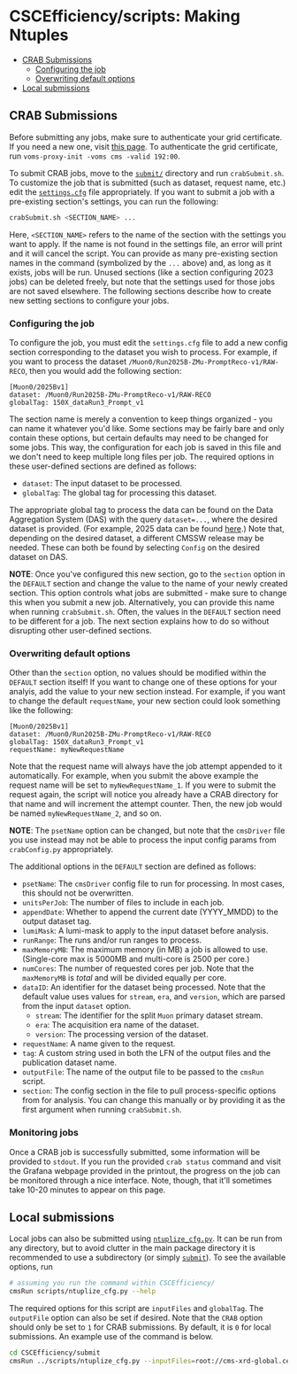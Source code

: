 # CSCEfficiency/scripts: Making Ntuples

- [CRAB Submissions](#crab-submissions)
   * [Configuring the job](#configuring-the-job)
   * [Overwriting default options](#overwriting-default-options)
- [Local submissions](#local-submissions)

## CRAB Submissions

Before submitting any jobs, make sure to authenticate your grid certificate. If you need a new one, 
visit [this page](https://twiki.cern.ch/twiki/bin/view/CMSPublic/WorkBookStartingGrid#ObtainingCert). 
To authenticate the grid certificate, run `voms-proxy-init -voms cms -valid 192:00`.

To submit CRAB jobs, move to the [`submit/`](../submit/) directory and run `crabSubmit.sh`. To customize the job that is submitted (such as dataset, 
request name, etc.) edit the [`settings.cfg`](../submit/settings.cfg) file appropriately. If you want to submit a job with a pre-existing section's settings,
you can run the following:

```bash
crabSubmit.sh <SECTION_NAME> ...
```

Here, `<SECTION_NAME>` refers to the name of the section with the settings you want to apply. If the name is not found in the settings file, an error will print and it
will cancel the script. You can provide as many pre-existing section names in the command (symbolized by the `...` above) and, as long as it exists, jobs will be run.
Unused sections (like a section configuring 2023 jobs) can be deleted freely, but note that the settings used for those jobs are not saved elsewhere. 
The following sections describe how to create new setting sections to configure your jobs.

### Configuring the job

To configure the job, you must edit the `settings.cfg` file to add a new config section corresponding to the dataset you wish to process. For example,
if you want to process the dataset `/Muon0/Run2025B-ZMu-PromptReco-v1/RAW-RECO`, then you would add the following section:

```dosini
[Muon0/2025Bv1]
dataset: /Muon0/Run2025B-ZMu-PromptReco-v1/RAW-RECO
globalTag: 150X_dataRun3_Prompt_v1 
```

The section name is merely a convention to keep things organized - you can name it whatever you'd like. Some sections may be fairly bare and only contain these
options, but certain defaults may need to be changed for some jobs. This way, the configuration for each job is saved in this file and we don't need to keep
multiple long files per job. The required options in these user-defined sections are defined as follows:

* `dataset`: The input dataset to be processed. 
* `globalTag`: The global tag for processing this dataset.

The appropriate global tag to process the data can be found on the Data Aggregation System (DAS) with the query `dataset=...`, where the desired dataset is provided.
(For example, 2025 data can be found 
[here](https://cmsweb.cern.ch/das/request?view=list&limit=50&instance=prod%2Fglobal&input=dataset%3D%2FMuon*%2FRun2025*-ZMu-PromptReco-v*%2FRAW-RECO).)
Note that, depending on the desired dataset, a different CMSSW release may be needed. These can both be found by selecting `Config` on the desired dataset on DAS.

**NOTE**: Once you've configured this new section, go to the `section` option in the `DEFAULT` section and change the value to the name of your newly created section.
This option controls what jobs are submitted - make sure to change this when you submit a new job. Alternatively, you can provide this name when running `crabSubmit.sh`.
Often, the values in the `DEFAULT` section need to be different for a job. The next section explains how to do so without disrupting other user-defined sections.

### Overwriting default options

Other than the `section` option, no values should be modified within the `DEFAULT` section itself! If you want to change one of these options for your analyis, add 
the value to your new section instead. For example, if you want to change the default `requestName`, your new section could look something like the following:

```dosini
[Muon0/2025Bv1]
dataset: /Muon0/Run2025B-ZMu-PromptReco-v1/RAW-RECO
globalTag: 150X_dataRun3_Prompt_v1 
requestName: myNewRequestName
```

Note that the request name will always have the job attempt appended to it automatically. For example, when you submit the above example the request name will be set to
`myNewRequestName_1`. If you were to submit the request again, the script will notice you already have a CRAB directory for that name and will increment the attempt counter.
Then, the new job would be named `myNewRequestName_2`, and so on.

**NOTE**: The `psetName` option can be changed, but note that the `cmsDriver` file you use instead
may not be able to process the input config params from `crabConfig.py` appropriately.

The additional options in the `DEFAULT` section are defined as follows:

* `psetName`: The `cmsDriver` config file to run for processing. In most cases, this should not be overwritten.
* `unitsPerJob`: The number of files to include in each job.
* `appendDate`: Whether to append the current date (YYYY_MMDD) to the output dataset tag.
* `lumiMask`: A lumi-mask to apply to the input dataset before analysis.
* `runRange`: The runs and/or run ranges to process.
* `maxMemoryMB`: The maximum memory (in MB) a job is allowed to use. (Single-core max is 5000MB and multi-core is 2500 per core.)
* `numCores`: The number of requested cores per job. Note that the `maxMemoryMB` is *total* and will be divided equally per core.
* `dataID`: An identifier for the dataset being processed. Note that the default value uses values for `stream`, `era`, and `version`, which are
parsed from the input `dataset` option.
  * `stream`: The identifier for the split `Muon` primary dataset stream.
  * `era`: The acquisition era name of the dataset.
  * `version`: The processing version of the dataset.
* `requestName`: A name given to the request.
* `tag`: A custom string used in both the LFN of the output files and the publication dataset name.
* `outputFile`: The name of the output file to be passed to the `cmsRun` script.
* `section`: The config section in the file to pull process-specific options from for analysis. You can change this manually or by providing it as the
first argument when running `crabSubmit.sh`.

### Monitoring jobs

Once a CRAB job is successfully submitted, some information will be provided to `stdout`. If you run the provided `crab status` command and visit the
Grafana webpage provided in the printout, the progress on the job can be monitored through a nice interface. Note, though, that it'll sometimes take 10-20 minutes
to appear on this page.

## Local submissions

Local jobs can also be submitted using [`ntuplize_cfg.py`](ntuplize_cfg.py). It can be run from any directory, but to avoid clutter in 
the main package directory it is recommended to use a subdirectory (or simply [`submit`](../submit)). To see the available options, run

```bash
# assuming you run the command within CSCEfficiency/
cmsRun scripts/ntuplize_cfg.py --help
```

The required options for this script are `inputFiles` and `globalTag`. The `outputFile` option can also be set if desired. Note that the `CRAB` option should only
be set to `1` for CRAB submissions. By default, it is `0` for local submissions. An example use of the command is below.

```bash
cd CSCEfficiency/submit
cmsRun ../scripts/ntuplize_cfg.py --inputFiles=root://cms-xrd-global.cern.ch//store/data/Run2025B/Muon0/RAW-RECO/ZMu-PromptReco-v1/000/391/668/00000/b7adfb3e-c0f3-4c04-9908-b4a5cbacad1a.root globalTag=150X_dataRun3_Prompt_v1 outputFile=test.root
```
